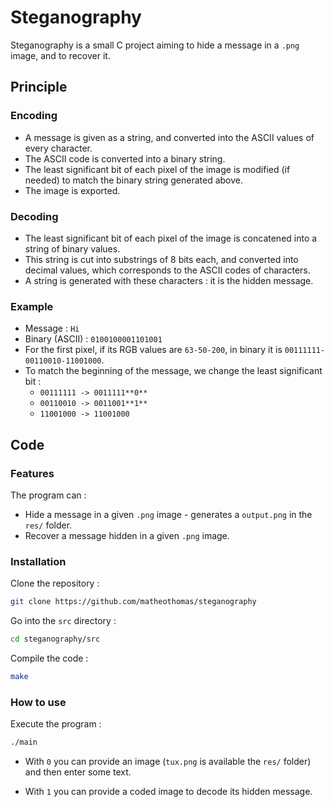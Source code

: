 # Steganography

Steganography is a small C project aiming to hide a message in a `.png` image, and to recover it.

## Principle

### Encoding
- A message is given as a string, and converted into the ASCII values of every character.
- The ASCII code is converted into a binary string.
- The least significant bit of each pixel of the image is modified (if needed) to match the binary string generated above.
- The image is exported.

### Decoding
- The least significant bit of each pixel of the image is concatened into a string of binary values.
- This string is cut into substrings of 8 bits each, and converted into decimal values, which corresponds to the ASCII codes of characters.
- A string is generated with these characters : it is the hidden message.

### Example
- Message : `Hi`
- Binary (ASCII) : `0100100001101001`
- For the first pixel, if its RGB values are `63-50-200`, in binary it is `00111111-00110010-11001000`.
- To match the beginning of the message, we change the least significant bit :
    - `00111111 -> 0011111**0**`
    - `00110010 -> 0011001**1**`
    - `11001000 -> 11001000`


## Code

### Features

The program can  :
- Hide a message in a given `.png` image - generates a `output.png` in the `res/` folder.
- Recover a message hidden in a given `.png` image.

### Installation
Clone the repository :
```bash
git clone https://github.com/matheothomas/steganography
```

Go into the `src` directory :
```bash
cd steganography/src
```

Compile the code :
```bash
make
```
### How to use

Execute the program :
```bash
./main
```

- With `0` you can provide an image (`tux.png` is available the `res/` folder) and then enter some text.

- With `1` you can provide a coded image to decode its hidden message.
